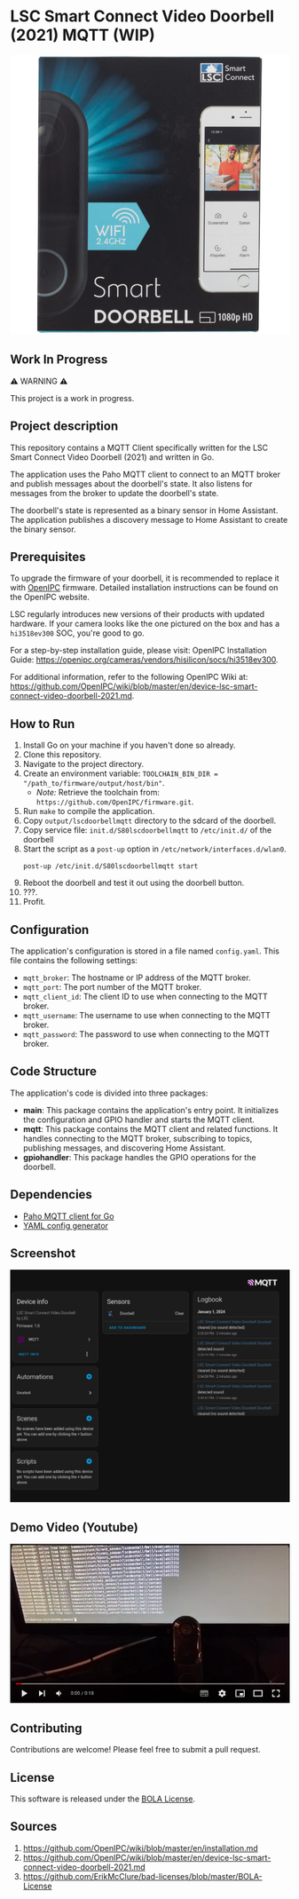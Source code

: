 # LSC Smart Connect Video Doorbell (2021) MQTT (WIP)

![](images/lscdoorbellbox.jpg)

## Work In Progress

⚠️ WARNING ⚠️

This project is a work in progress.

## Project description

This repository contains a MQTT Client specifically written for the LSC Smart Connect Video Doorbell (2021) and written in Go.

The application uses the Paho MQTT client to connect to an MQTT broker and publish messages about the doorbell's state. It also listens for messages from the broker to update the doorbell's state.

The doorbell's state is represented as a binary sensor in Home Assistant. The application publishes a discovery message to Home Assistant to create the binary sensor.

## Prerequisites

To upgrade the firmware of your doorbell, it is recommended to replace it with [OpenIPC](https://openipc.org) firmware. Detailed installation instructions can be found on the OpenIPC website.

LSC regularly introduces new versions of their products with updated hardware. If your camera looks like the one pictured on the box and has a `hi3518ev300` SOC, you're good to go.

For a step-by-step installation guide, please visit: OpenIPC Installation Guide: https://openipc.org/cameras/vendors/hisilicon/socs/hi3518ev300.

For additional information, refer to the following OpenIPC Wiki at: https://github.com/OpenIPC/wiki/blob/master/en/device-lsc-smart-connect-video-doorbell-2021.md.

## How to Run

1. Install Go on your machine if you haven't done so already.
2. Clone this repository.
3. Navigate to the project directory.
4. Create an environment variable: `TOOLCHAIN_BIN_DIR = "/path_to/firmware/output/host/bin"`.
    * *Note:* Retrieve the toolchain from: `https://github.com/OpenIPC/firmware.git`.
5. Run `make` to compile the application.
6. Copy `output/lscdoorbellmqtt` directory to the sdcard of the doorbell.
7. Copy service file: `init.d/S80lscdoorbellmqtt` to `/etc/init.d/` of the doorbell
8. Start the script as a `post-up` option in `/etc/network/interfaces.d/wlan0`.
    ```
    post-up /etc/init.d/S80lscdoorbellmqtt start
    ```
9. Reboot the doorbell and test it out using the doorbell button.
10. ???.
11. Profit.

## Configuration

The application's configuration is stored in a file named `config.yaml`. This file contains the following settings:

- `mqtt_broker`: The hostname or IP address of the MQTT broker.
- `mqtt_port`: The port number of the MQTT broker.
- `mqtt_client_id`: The client ID to use when connecting to the MQTT broker.
- `mqtt_username`: The username to use when connecting to the MQTT broker.
- `mqtt_password`: The password to use when connecting to the MQTT broker.

## Code Structure

The application's code is divided into three packages:

- **main**: This package contains the application's entry point. It initializes the configuration and GPIO handler and starts the MQTT client.
- **mqtt**: This package contains the MQTT client and related functions. It handles connecting to the MQTT broker, subscribing to topics, publishing messages, and discovering Home Assistant.
- **gpiohandler**: This package handles the GPIO operations for the doorbell.

## Dependencies

- [Paho MQTT client for Go](https://github.com/eclipse/paho.mqtt.golang)
- [YAML config generator](https://github.com/spf13/viper)

## Screenshot

![](images/lscdoorbellscreenshot.png)

## Demo Video (Youtube)

[![Youtube](images/youtubethumbnail.png)](https://www.youtube.com/watch?v=OjJcdlTrQ2Q)

## Contributing

Contributions are welcome! Please feel free to submit a pull request.

## License

This software is released under the [BOLA License](LICENSE).

## Sources

1. https://github.com/OpenIPC/wiki/blob/master/en/installation.md
2. https://github.com/OpenIPC/wiki/blob/master/en/device-lsc-smart-connect-video-doorbell-2021.md
3. https://github.com/ErikMcClure/bad-licenses/blob/master/BOLA-License

